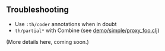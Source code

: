 ## Troubleshooting

* Use `:th/coder` annotations when in doubt
* `th/partial*` with Combine (see [demo/simple/proxy_foo.clj](../demo/simple/proxy_foo.clj))

(More details here, coming soon.)
